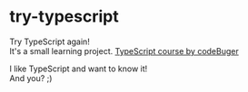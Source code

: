 # try-typescript
Try TypeScript again!  
It's a small learning project.
[TypeScript course by codeBuger](https://www.youtube.com/playlist?list=PLu6MFGxDdilhKzUePH96oqhedQXROTNmg)

I like TypeScript and want to know it!  
And you? ;)
